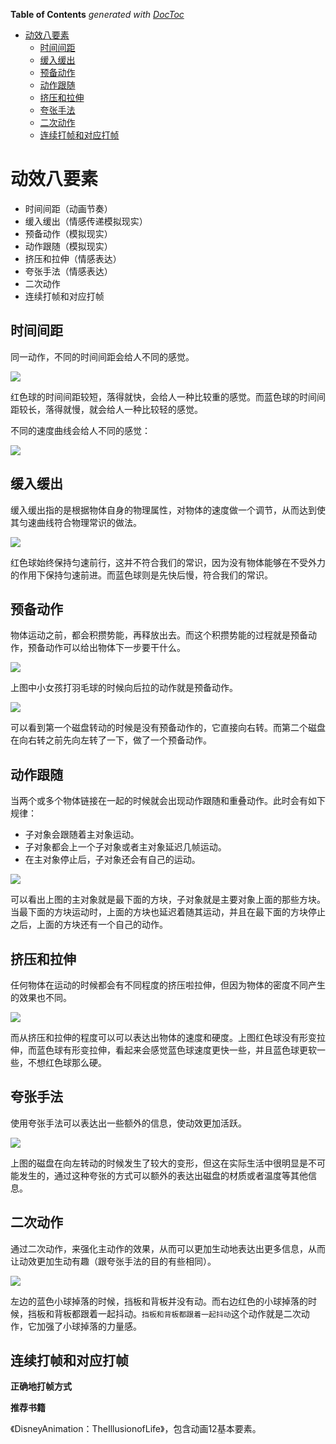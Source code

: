 <!-- START doctoc generated TOC please keep comment here to allow auto update -->
<!-- DON'T EDIT THIS SECTION, INSTEAD RE-RUN doctoc TO UPDATE -->
**Table of Contents**  *generated with [DocToc](https://github.com/thlorenz/doctoc)*

- [动效八要素](#%E5%8A%A8%E6%95%88%E5%85%AB%E8%A6%81%E7%B4%A0)
  - [时间间距](#%E6%97%B6%E9%97%B4%E9%97%B4%E8%B7%9D)
  - [缓入缓出](#%E7%BC%93%E5%85%A5%E7%BC%93%E5%87%BA)
  - [预备动作](#%E9%A2%84%E5%A4%87%E5%8A%A8%E4%BD%9C)
  - [动作跟随](#%E5%8A%A8%E4%BD%9C%E8%B7%9F%E9%9A%8F)
  - [挤压和拉伸](#%E6%8C%A4%E5%8E%8B%E5%92%8C%E6%8B%89%E4%BC%B8)
  - [夸张手法](#%E5%A4%B8%E5%BC%A0%E6%89%8B%E6%B3%95)
  - [二次动作](#%E4%BA%8C%E6%AC%A1%E5%8A%A8%E4%BD%9C)
  - [连续打帧和对应打帧](#%E8%BF%9E%E7%BB%AD%E6%89%93%E5%B8%A7%E5%92%8C%E5%AF%B9%E5%BA%94%E6%89%93%E5%B8%A7)

<!-- END doctoc generated TOC please keep comment here to allow auto update -->

# 动效八要素

- 时间间距（动画节奏）
- 缓入缓出（情感传递模拟现实）
- 预备动作（模拟现实）
- 动作跟随（模拟现实）
- 挤压和拉伸（情感表达）
- 夸张手法（情感表达）
- 二次动作
- 连续打帧和对应打帧

## 时间间距

同一动作，不同的时间间距会给人不同的感觉。

![](../img/02/02_03_03_01_time_gap_demo.gif)

红色球的时间间距较短，落得就快，会给人一种比较重的感觉。而蓝色球的时间间距较长，落得就慢，就会给人一种比较轻的感觉。

不同的速度曲线会给人不同的感觉：

![](../img/02/02_03_03_02_curve.png)

## 缓入缓出

缓入缓出指的是根据物体自身的物理属性，对物体的速度做一个调节，从而达到使其匀速曲线符合物理常识的做法。

![](../img/02/02_03_03_03_easy_in_easy_out.gif)

红色球始终保持匀速前行，这并不符合我们的常识，因为没有物体能够在不受外力的作用下保持匀速前进。而蓝色球则是先快后慢，符合我们的常识。

## 预备动作

物体运动之前，都会积攒势能，再释放出去。而这个积攒势能的过程就是预备动作，预备动作可以给出物体下一步要干什么。

![](../img/02/02_03_03_04_aiming.gif)

上图中小女孩打羽毛球的时候向后拉的动作就是预备动作。

![](../img/02/02_03_03_05_aiming_demo.gif)

可以看到第一个磁盘转动的时候是没有预备动作的，它直接向右转。而第二个磁盘在向右转之前先向左转了一下，做了一个预备动作。

## 动作跟随

当两个或多个物体链接在一起的时候就会出现动作跟随和重叠动作。此时会有如下规律：

- 子对象会跟随着主对象运动。
- 子对象都会上一个子对象或者主对象延迟几帧运动。
- 在主对象停止后，子对象还会有自己的运动。

![](../img/02/02_03_03_06_following_demo.gif)

可以看出上图的主对象就是最下面的方块，子对象就是主要对象上面的那些方块。当最下面的方块运动时，上面的方块也延迟着随其运动，并且在最下面的方块停止之后，上面的方块还有一个自己的动作。

## 挤压和拉伸

任何物体在运动的时候都会有不同程度的挤压啦拉伸，但因为物体的密度不同产生的效果也不同。

![](../img/02/02_03_03_07_stretch.gif)

而从挤压和拉伸的程度可以可以表达出物体的速度和硬度。上图红色球没有形变拉伸，而蓝色球有形变拉伸，看起来会感觉蓝色球速度更快一些，并且蓝色球更软一些，不想红色球那么硬。

## 夸张手法

使用夸张手法可以表达出一些额外的信息，使动效更加活跃。

![](../img/02/02_03_03_08_exaggeration_demo.gif)

上图的磁盘在向左转动的时候发生了较大的变形，但这在实际生活中很明显是不可能发生的，通过这种夸张的方式可以额外的表达出磁盘的材质或者温度等其他信息。

## 二次动作

通过二次动作，来强化主动作的效果，从而可以更加生动地表达出更多信息，从而让动效更加生动有趣（跟夸张手法的目的有些相同）。

![](../img/02/02_03_03_09_more_action.gif)

左边的蓝色小球掉落的时候，挡板和背板并没有动。而右边红色的小球掉落的时候，挡板和背板都跟着一起抖动。`挡板和背板都跟着一起抖动`这个动作就是二次动作，它加强了小球掉落的力量感。

## 连续打帧和对应打帧

**正确地打帧方式**




**推荐书籍**

《DisneyAnimation：TheIllusionofLife》，包含动画12基本要素。